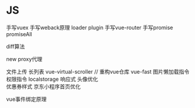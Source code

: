 # JS

手写vuex
手写weback原理  loader  plugin
手写vue-router
手写promise promiseAll

diff算法

new proxy代理

文件上传
长列表 vue-virtual-scroller
// 重构vue仓库 vue-fast
图片懒加载指令
权限指令
localstorage  响应式
头像优化  
优惠券样式
京东小程序首页优化

vue事件绑定原理